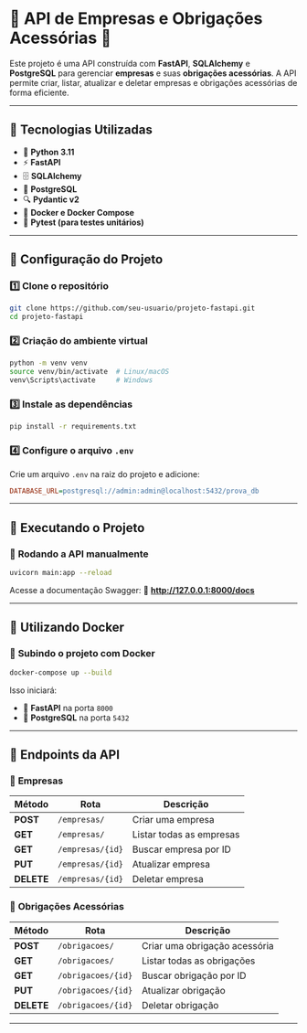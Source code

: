 # 📌 API de Empresas e Obrigações Acessórias 🚀

Este projeto é uma API construída com **FastAPI**, **SQLAlchemy** e **PostgreSQL** para gerenciar **empresas** e suas **obrigações acessórias**. A API permite criar, listar, atualizar e deletar empresas e obrigações acessórias de forma eficiente.

---

## 📌 Tecnologias Utilizadas

- 🐍 **Python 3.11**
- ⚡ **FastAPI**
- 🗄️ **SQLAlchemy**
- 🐘 **PostgreSQL**
- 🔍 **Pydantic v2**
- 🐳 **Docker e Docker Compose**
- 🔬 **Pytest (para testes unitários)**

---

## 📌 Configuração do Projeto

### 1️⃣ **Clone o repositório**
```bash
git clone https://github.com/seu-usuario/projeto-fastapi.git
cd projeto-fastapi
```

### 2️⃣ **Criação do ambiente virtual**
```bash
python -m venv venv
source venv/bin/activate  # Linux/macOS
venv\Scripts\activate     # Windows
```

### 3️⃣ **Instale as dependências**
```bash
pip install -r requirements.txt
```

### 4️⃣ **Configure o arquivo `.env`**
Crie um arquivo `.env` na raiz do projeto e adicione:
```ini
DATABASE_URL=postgresql://admin:admin@localhost:5432/prova_db
```

---

## 📌 Executando o Projeto

### 🔹 **Rodando a API manualmente**
```bash
uvicorn main:app --reload
```
Acesse a documentação Swagger:
📌 **http://127.0.0.1:8000/docs**

---

## 📌 Utilizando Docker

### 🔹 **Subindo o projeto com Docker**
```bash
docker-compose up --build
```
Isso iniciará:
- 🚀 **FastAPI** na porta `8000`
- 🐘 **PostgreSQL** na porta `5432`

---
<!-- ## 📌 Testando a API
## 📌 Testando a API

### 🔹 **Rodar os testes unitários**
```bash
pytest tests/
```

---
-->
## 📌 Endpoints da API

### 🏢 **Empresas**
| Método | Rota             | Descrição |
|--------|----------------|------------|
| **POST**   | `/empresas/`       | Criar uma empresa |
| **GET**    | `/empresas/`       | Listar todas as empresas |
| **GET**    | `/empresas/{id}`   | Buscar empresa por ID |
| **PUT**    | `/empresas/{id}`   | Atualizar empresa |
| **DELETE** | `/empresas/{id}`   | Deletar empresa |

### 📑 **Obrigações Acessórias**
| Método | Rota                | Descrição |
|--------|---------------------|------------|
| **POST**   | `/obrigacoes/`       | Criar uma obrigação acessória |
| **GET**    | `/obrigacoes/`       | Listar todas as obrigações |
| **GET**    | `/obrigacoes/{id}`   | Buscar obrigação por ID |
| **PUT**    | `/obrigacoes/{id}`   | Atualizar obrigação |
| **DELETE** | `/obrigacoes/{id}`   | Deletar obrigação |

---